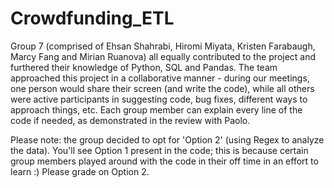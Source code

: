 # Crowdfunding_ETL
Group 7 (comprised of Ehsan Shahrabi, Hiromi Miyata, Kristen Farabaugh, Marcy Fang and Mirian Ruanova) all equally contributed to the project and furthered their knowledge of Python, SQL and Pandas. The team approached this project in a collaborative manner - during our meetings, one person would share their screen (and write the code), while all others were active participants in suggesting code, bug fixes, different ways to approach things, etc. Each group member can explain every line of the code if needed, as demonstrated in the review with Paolo. 

Please note: the group decided to opt for 'Option 2' (using Regex to analyze the data). You'll see Option 1 present in the code; this is because certain group members played around with the code in their off time in an effort to learn :) Please grade on Option 2.
